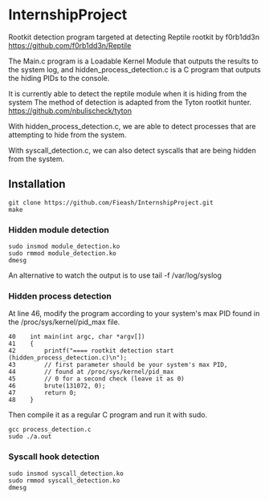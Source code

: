 # InternshipProject

Rootkit detection program targeted at detecting Reptile rootkit by f0rb1dd3n
https://github.com/f0rb1dd3n/Reptile

The Main.c program is a Loadable Kernel Module that outputs the results to the system log,
and hidden_process_detection.c is a C program that outputs the hiding PIDs to the console.

It is currently able to detect the reptile module when it is hiding from the system
The method of detection is adapted from the Tyton rootkit hunter. 
https://github.com/nbulischeck/tyton

With hidden_process_detection.c, we are able to detect processes that are
attempting to hide from the system.

With syscall_detection.c, we can also detect syscalls that are being hidden from the system.


## Installation
```
git clone https://github.com/Fieash/InternshipProject.git
make
```

### Hidden module detection
```
sudo insmod module_detection.ko
sudo rmmod module_detection.ko
dmesg 
```
An alternative to watch the output is to use tail -f /var/log/syslog

### Hidden process detection

At line 46, modify the program according to your system's max PID found in 
the /proc/sys/kernel/pid_max file.
```
40    int main(int argc, char *argv[])
41    {
42        printf("==== rootkit detection start (hidden_process_detection.c)\n");
43        // first parameter should be your system's max PID, 
44        // found at /proc/sys/kernel/pid_max
45        // 0 for a second check (leave it as 0)
46        brute(131072, 0);
47        return 0;
48    }
```
Then compile it as a regular C program and run it with sudo.
```
gcc process_detection.c
sudo ./a.out
```

### Syscall hook detection
```
sudo insmod syscall_detection.ko
sudo rmmod syscall_detection.ko
dmesg
```
